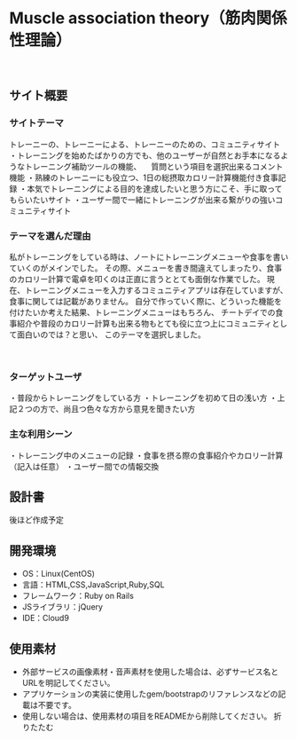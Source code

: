 # Muscle association theory（筋肉関係性理論）
​
## サイト概要
### サイトテーマ
トレーニーの、トレーニーによる、トレーニーのための、コミュニティサイト
・トレーニングを始めたばかりの方でも、他のユーザーが自然とお手本になるようなトレーニング補助ツールの機能、
　質問という項目を選択出来るコメント機能
・熟練のトレーニーにも役立つ、1日の総摂取カロリー計算機能付き食事記録
・本気でトレーニングによる目的を達成したいと思う方にこそ、手に取ってもらいたいサイト
・ユーザー間で一緒にトレーニングが出来る繋がりの強いコミュニティサイト

### テーマを選んだ理由
私がトレーニングをしている時は、ノートにトレーニングメニューや食事を書いていくのがメインでした。
その際、メニューを書き間違えてしまったり、食事のカロリー計算で電卓を叩くのは正直に言うととても面倒な作業でした。
現在、トレーニングメニューを入力するコミュニティアプリは存在していますが、食事に関しては記載がありません。
自分で作っていく際に、どういった機能を付けたいか考えた結果、トレーニングメニューはもちろん、
チートデイでの食事紹介や普段のカロリー計算も出来る物もとても役に立つ上にコミュニティとして面白いのでは？と思い、
このテーマを選択しました。

​
### ターゲットユーザ
・普段からトレーニングをしている方
・トレーニングを初めて日の浅い方
・上記２つの方で、尚且つ色々な方から意見を聞きたい方
​
### 主な利用シーン
・トレーニング中のメニューの記録
・食事を摂る際の食事紹介やカロリー計算（記入は任意）
・ユーザー間での情報交換
​
## 設計書
後ほど作成予定
​
## 開発環境
- OS：Linux(CentOS)
- 言語：HTML,CSS,JavaScript,Ruby,SQL
- フレームワーク：Ruby on Rails
- JSライブラリ：jQuery
- IDE：Cloud9
​
## 使用素材
- 外部サービスの画像素材・音声素材を使用した場合は、必ずサービス名とURLを明記してください。
- アプリケーションの実装に使用したgem/bootstrapのリファレンスなどの記載は不要です。
- 使用しない場合は、使用素材の項目をREADMEから削除してください。
折りたたむ